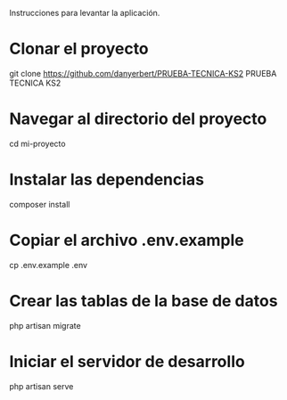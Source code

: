 Instrucciones para levantar la aplicación.
# Clonar el proyecto
git clone https://github.com/danyerbert/PRUEBA-TECNICA-KS2 PRUEBA TECNICA KS2

# Navegar al directorio del proyecto
cd mi-proyecto

# Instalar las dependencias
composer install

# Copiar el archivo .env.example
cp .env.example .env

# Crear las tablas de la base de datos
php artisan migrate

# Iniciar el servidor de desarrollo
php artisan serve